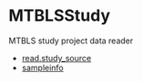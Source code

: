 ﻿# MTBLSStudy

MTBLS study project data reader

+ [read.study_source](MTBLSStudy/read.study_source.1) 
+ [sampleinfo](MTBLSStudy/sampleinfo.1) 
